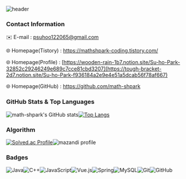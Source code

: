 ![header](https://capsule-render.vercel.app/api?type=wave&color=0:E5FAFF,100:A7EFFB&height=300&section=header&text=Suho%20Park&fontSize=90)

### Contact Information

✉️ E-mail : psuhoo122065@gmail.com

🌐 Homepage(Tistory) : https://mathshpark-coding.tistory.com/

🌐 Homepage(Profile) : [https://wooden-rain-1b7.notion.site/Su-ho-Park-32852c29246249e689c7cce81cbd3207](https://tough-bracket-2d7.notion.site/Su-ho-Park-f936184a2e9e4e51a5dcab56f78af667)

🌐 Homepage(GitHub) : https://github.com/math-shpark



### GitHub Stats & Top Languages

![math-shpark's GitHub stats](https://github-readme-stats.vercel.app/api?username=math-shpark&show_icons=true&theme=dark)[![Top Langs](https://github-readme-stats.vercel.app/api/top-langs/?username=math-shpark&layout=compact)](https://github.com/math-shpark/github-readme-stats)

### Algorithm

[![Solved.ac Profile](http://mazassumnida.wtf/api/v2/generate_badge?boj=psuhoo)](https://solved.ac/psuhoo)![mazandi profile](http://mazandi.herokuapp.com/api?handle=psuhoo&theme=warm)



### Badges

![Java](https://img.shields.io/badge/java-%23ED8B00.svg?style=for-the-badge&logo=java&logoColor=white)![C++](https://img.shields.io/badge/c++-%2300599C.svg?style=for-the-badge&logo=c%2B%2B&logoColor=white)![JavaScript](https://img.shields.io/badge/javascript-%23323330.svg?style=for-the-badge&logo=javascript&logoColor=%23F7DF1E)![Vue.js](https://img.shields.io/badge/vuejs-%2335495e.svg?style=for-the-badge&logo=vuedotjs&logoColor=%234FC08D)![Spring](https://img.shields.io/badge/spring-%236DB33F.svg?style=for-the-badge&logo=spring&logoColor=white)![MySQL](https://img.shields.io/badge/mysql-%2300f.svg?style=for-the-badge&logo=mysql&logoColor=white)![Git](https://img.shields.io/badge/git-%23F05033.svg?style=for-the-badge&logo=git&logoColor=white)![GitHub](https://img.shields.io/badge/github-%23121011.svg?style=for-the-badge&logo=github&logoColor=white)
